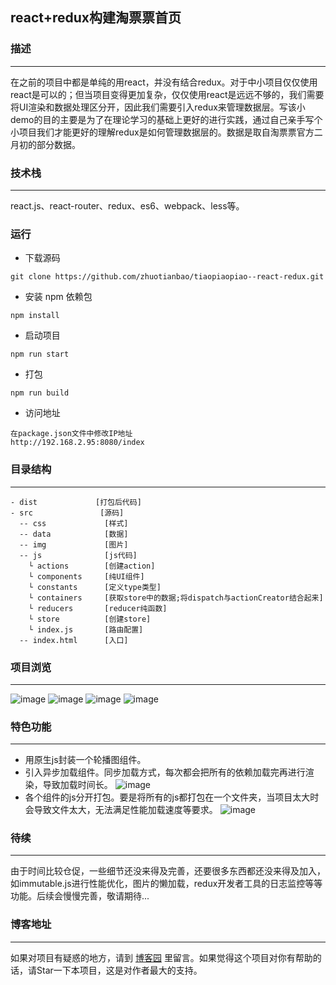 ## react+redux构建淘票票首页

### 描述
---
在之前的项目中都是单纯的用react，并没有结合redux。对于中小项目仅仅使用react是可以的；但当项目变得更加复杂，仅仅使用react是远远不够的，我们需要将UI渲染和数据处理区分开，因此我们需要引入redux来管理数据层。写该小demo的目的主要是为了在理论学习的基础上更好的进行实践，通过自己亲手写个小项目我们才能更好的理解redux是如何管理数据层的。数据是取自淘票票官方二月初的部分数据。

### 技术栈
---
react.js、react-router、redux、es6、webpack、less等。

### 运行
- 下载源码

```
git clone https://github.com/zhuotianbao/tiaopiaopiao--react-redux.git
```
-  安装 npm 依赖包

```
npm install
```
- 启动项目

```
npm run start
```
- 打包

```
npm run build
```
- 访问地址

```
在package.json文件中修改IP地址
http://192.168.2.95:8080/index
```


### 目录结构
---
```
- dist             [打包后代码]
- src               [源码]
  -- css             [样式]
  -- data            [数据]
  -- img             [图片]
  -- js              [js代码]
    └ actions        [创建action]
    └ components     [纯UI组件]
    └ constants      [定义type类型]
    └ containers     [获取store中的数据;将dispatch与actionCreator结合起来]
    └ reducers       [reducer纯函数]
    └ store          [创建store]
    └ index.js       [路由配置]
  -- index.html      [入口]
```

### 项目浏览
---

![image](https://raw.githubusercontent.com/zhuotianbao/tiaopiaopiao--react-redux/master/src/img/tabSelect.gif)  ![image](https://raw.githubusercontent.com/zhuotianbao/tiaopiaopiao--react-redux/master/src/img/citySelect.gif)  ![image](https://raw.githubusercontent.com/zhuotianbao/tiaopiaopiao--react-redux/master/src/img/hotFilm.gif)  ![image](https://raw.githubusercontent.com/zhuotianbao/tiaopiaopiao--react-redux/master/src/img/willFilm.gif)

### 特色功能
---
- 用原生js封装一个轮播图组件。
- 引入异步加载组件。同步加载方式，每次都会把所有的依赖加载完再进行渲染，导致加载时间长。
![image](https://raw.githubusercontent.com/zhuotianbao/tiaopiaopiao--react-redux/master/src/img/异步加载.png)
- 各个组件的js分开打包。要是将所有的js都打包在一个文件夹，当项目太大时会导致文件太大，无法满足性能加载速度等要求。
![image](https://raw.githubusercontent.com/zhuotianbao/tiaopiaopiao--react-redux/master/src/img/分割文件打包.png)

### 待续
---
由于时间比较仓促，一些细节还没来得及完善，还要很多东西都还没来得及加入，如immutable.js进行性能优化，图片的懒加载，redux开发者工具的日志监控等等功能。后续会慢慢完善，敬请期待...

### 博客地址
---
如果对项目有疑惑的地方，请到 [博客园](http://www.cnblogs.com/zhuotiabo/p/6371512.html) 里留言。如果觉得这个项目对你有帮助的话，请Star一下本项目，这是对作者最大的支持。
